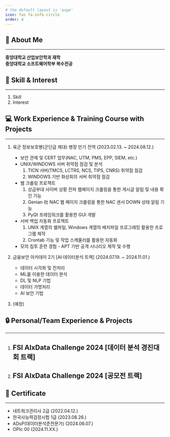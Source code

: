 ```yaml
---
# the default layout is 'page'
icon: fas fa-info-circle
order: 4
---
```


## 🪪 About Me  
---
<strong>중앙대학교 산업보안학과 재학</strong>  
<strong>중앙대학교 소프트웨어학부 복수전공</strong>  

## 📝 Skill & Interest  
---
1. Skill  
2. Interest  


## 💻 Work Experience & Training Course with Projects  
---
1. 육군 정보보호병(군단급 제대) 병장 만기 전역 (2023.02.13. ~ 2024.08.12.)  
    <ul style="list-style-type: disc;">
        <li>보안 관제 및 CERT 업무(NAC, UTM, PMS, EPP, SIEM, etc.) 
        </li>
        <li> UNIX/WINDOWS 서버 취약점 점검 및 분석  
            <ol>
                <li>
                TICN 서버(TMCS, LCTRS, NCS, TIPS, CNRS) 취약점 점검 
                </li>
                <li>
                WINDOWS 기반 화상회의 서버 취약점 점검
                </li>
            </ol>
        </li>        
        <li> 웹 크롤링 프로젝트
            <ol>
                <li> 상급부대 사이버 상황 전파 웹페이지 크롤링을 통한 게시글 알림 및 내용 확인 기능
                </li>
                <li> Genian 社 NAC 웹 페이지 크롤링을 통한 NAC 센서 DOWN 상태 알림 기능
                </li>
                <li> PyQt 프레임워크를 활용한 GUI 개발 
                </li>
            </ol>
        </li>
        <li> 서버 백업 자동화 프로젝트
            <ol>
                <li> UNIX 계열의 쉘파일, Windows 계열의 배치파일 프로그래밍 활용한 프로그램 제작
                </li>
                <li> Crontab 기능 및 작업 스케줄러를 활용한 자동화  
                </li>
            </ol>
        </li>
        <li> 모의 침투 훈련 경험 - APT 기반 공격 시나리오 제작 및 수행  
        </li>
    </ul>

2. 금융보안 아카데미 2기 [AI·데이터분석 트랙] (2024.07.19. ~ 2024.11.01.)  
    - 데이터 시각화 및 전처리
    - ML를 이용한 데이터 분석  
    - DL 및 NLP 기법  
    - 데이터 가명처리  
    - AI 보안 기법  

3. (예정)  

## 🔒 Personal/Team Experience & Projects  
---
1. FSI AIxData Challenge 2024 [데이터 분석 경진대회 트랙]  
    - 
2. FSI AIxData Challenge 2024 [공모전 트랙]  
    - 


## 🚩 Certificate  
---
- 네트워크관리사 2급 (2022.04.12.)
- 한국사능력검정시험 1급 (2023.08.26.)
- ADsP(데이터분석준전문가) (2024.06.07.)
- OPIc 00 (2024.11.XX.)